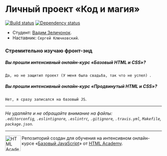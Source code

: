 # Личный проект «Код и магия»

[![Build status][travis-image]][travis-url]
[![Dependency status][dependency-image]][dependency-url]

* Студент: [Вадим Зеличонок](https://htmlacademy.ru/profile/id115242).
* Наставник: `Сергей Ключковский`.

### Стремительно изучаю фронт-энд

##### Вы прошли интенсивный онлайн-курс «Базовый HTML и CSS»?
`Да, но не защитил проект (У меня была свадьба, так что не успел) `.

##### Вы прошли интенсивный онлайн-курс «Продвинутый HTML и CSS»?
`Нет, я сразу записался на базовый JS`.

---

_Не удаляйте и не обращайте внимание на файлы:_<br>
_`.editorconfig`, `.eslintignore`, `.eslintrc`, `.gitignore`, `.travis.yml`, `Makefile`, `package.json`._

---

<a href="https://htmlacademy.ru/js_intensive"><img align="left" width="50" height="50" title="HTML Academy" src="https://up.htmlacademy.ru/static/img/intensive/javascript/logo-for-github.svg"></a>

Репозиторий создан для обучения на интенсивном онлайн-курсе «[Базовый JavaScript](https://htmlacademy.ru/js_intensive)» от [HTML Academy](https://htmlacademy.ru).

[travis-image]: https://travis-ci.org/js-htmlacademy/115242-code-and-magick.svg?branch=master
[travis-url]: https://travis-ci.org/js-htmlacademy/115242-code-and-magick
[dependency-image]: https://david-dm.org/js-htmlacademy/115242-code-and-magick.svg?style=flat-square
[dependency-url]: https://david-dm.org/js-htmlacademy/115242-code-and-magick

